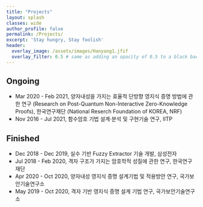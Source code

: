 ```yaml
---
title: "Projects"
layout: splash
classes: wide
author_profile: false
permalink: /Projects/
excerpt: 'Stay hungry, Stay foolish'
header:
  overlay_image: /assets/images/Hanyang1.jfif
  overlay_filter: 0.5 # same as adding an opacity of 0.5 to a black background
---
```


## Ongoing

<ul type="square">
    <li>
        Mar 2020 - Feb 2021, 양자내성을 가지는 효율적 단방향 영지식 증명 방법에 관한 연구 (Research on Post-Quantum Non-Interactive Zero-Knowledge Proofs), 한국연구재단 (National Reserch Foundation of KOREA, NRF)
    </li>
    <li>
        Nov 2016 - Jul 2021, 함수암호 기법 설계·분석 및 구현기술 연구, IITP
    </li>
</ul>    
        

## Finished
<ul type="square">
    <li>
        Dec 2018 - Dec 2019, 실수 기반 Fuzzy Extractor 기술 개발, 삼성전자
    </li>
    <li>
        Jul 2018 - Feb 2020, 격자 구조가 가지는 암호학적 성질에 관한 연구, 한국연구재단
    </li>
    <li>
        Apr 2020 - Oct 2020, 양자내성 영지식 증명 설계기법 및 적용방안 연구, 국가보안기술연구소
    </li>
    <li>
        May 2019 - Oct 2020, 격자 기반 영지식 증명 설계 기법 연구, 국가보안기술연구소
    </li>    
</ul>
